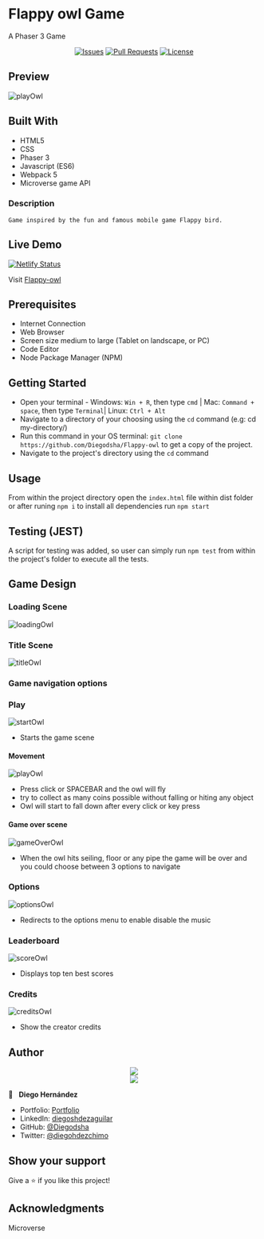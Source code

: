 # Flappy owl Game

A Phaser 3 Game 

<p align="center">
  <a href="https://github.com/Diegodsha/Flappy-owl/issues">
  <img src="https://img.shields.io/github/issues-raw/Diegodsha/Flappy-owl?style=for-the-badge"
       alt="Issues"></a>
   <a href="https://github.com/Diegodsha/Flappy-owl/pulls">
  <img src="https://img.shields.io/github/issues-pr/Diegodsha/Flappy-owl?style=for-the-badge"
       alt="Pull Requests"></a>
   <a href="https://github.com/Diegodsha/Flappy-owl/blob/main/LICENSE">
  <img src="https://img.shields.io/github/license/Diegodsha/Flappy-owl?style=for-the-badge"
       alt="License"></a>
</p>

## Preview

![playOwl](https://user-images.githubusercontent.com/70416006/122822202-615e3c00-d2a3-11eb-9e53-15cf693b75ac.png)

## Built With

- HTML5
- CSS
- Phaser 3
- Javascript (ES6)
- Webpack 5
- Microverse game API

### Description

    Game inspired by the fun and famous mobile game Flappy bird.

## Live Demo

[![Netlify Status](https://api.netlify.com/api/v1/badges/08942cd1-5255-4122-a2c1-32302e7ef22f/deploy-status)](https://app.netlify.com/sites/thirsty-bhaskara-8563f9/deploys)

Visit [Flappy-owl](https://60d0fcd23b543e0008042694--thirsty-bhaskara-8563f9.netlify.app/)

## Prerequisites
  - Internet Connection
  - Web Browser
  - Screen size medium to large (Tablet on landscape, or PC)
  - Code Editor 
  - Node Package Manager (NPM)


## Getting Started

- Open your terminal - Windows: `Win + R`, then type `cmd` | Mac: `Command + space`, then type `Terminal`| Linux: `Ctrl + Alt`
- Navigate to a directory of your choosing using the `cd` command (e.g: cd my-directory/)
- Run this command in your OS terminal: `git clone https://github.com/Diegodsha/Flappy-owl` to get a copy of the project.
- Navigate to the project's directory using the `cd` command

## Usage

From within the project directory open the `index.html` file within dist folder or after runing `npm i` to install all dependencies  run `npm start`


## Testing (JEST)

A script for testing was added, so user can simply run `npm test` from within the project's folder to execute all the tests.

## Game Design
### Loading Scene

![loadingOwl](https://user-images.githubusercontent.com/70416006/122822200-60c5a580-d2a3-11eb-937d-bbe23ce7ec9f.png)

### Title Scene

![titleOwl](https://user-images.githubusercontent.com/70416006/122821934-0f1d1b00-d2a3-11eb-8352-8dead4136ac9.png)

### Game navigation options
### Play

![startOwl](https://user-images.githubusercontent.com/70416006/122821915-09bfd080-d2a3-11eb-8a6d-e547f55bdb05.png)

- Starts the game scene

#### Movement

![playOwl](https://user-images.githubusercontent.com/70416006/122822202-615e3c00-d2a3-11eb-9e53-15cf693b75ac.png)

- Press click or SPACEBAR and the owl will fly
- try to collect as many coins possible without falling or hiting any object
- Owl will start to fall down after every click or key press

#### Game over scene

![gameOverOwl](https://user-images.githubusercontent.com/70416006/122821910-088ea380-d2a3-11eb-92da-45b850049024.png)

- When the owl hits seiling, floor or any pipe the game will be over and you could choose between 3 options to navigate


### Options

![optionsOwl](https://user-images.githubusercontent.com/70416006/122830171-953e5f00-d2ad-11eb-8391-630ed2d62d47.png)

- Redirects to the options menu to enable disable the music

### Leaderboard

![scoreOwl](https://user-images.githubusercontent.com/70416006/122830169-953e5f00-d2ad-11eb-92b9-4b97a566ced8.png)

- Displays top ten best scores
### Credits

![creditsOwl](https://user-images.githubusercontent.com/70416006/122822201-615e3c00-d2a3-11eb-8921-603878542ba4.png)

- Show the creator credits



## Author
<div align="center">
<img src="https://user-images.githubusercontent.com/70416006/121233844-aff9e800-c858-11eb-99e4-d36b833d3fa9.png">
</div>
<div align="center">
<img src="https://user-images.githubusercontent.com/70416006/121235243-42e75200-c85a-11eb-967d-ea05dd5efe1f.png">
</div>

👤 &nbsp; **Diego Hernández**
- Portfolio: [Portfolio](https://dshagui.com/)
- LinkedIn: [diegoshdezaguilar](https://www.linkedin.com/in/diegoshdezaguilar/)
- GitHub: [@Diegodsha](https://github.com/Diegodsha)
- Twitter: [@diegohdezchimo](https://twitter.com/diegohdezchimo)

## Show your support

Give a ⭐️ if you like this project!

## Acknowledgments

Microverse